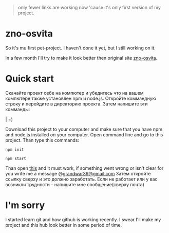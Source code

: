 > only fewer links are working now 'cause it's only first version of my project.

# zno-osvita
So it's mu first pet-project. I haven't done it yet, but I still working on it.

In a few month I'll try to make it look better then original site [zno-osvita](https://zno.osvita.ua/).


# Quick start
Скачайте проект себе на компютер и убедитесь что на вашем компютере также установлен npm и node.js.
Откройте коммандную строку и перейдите в директорию проекта. Затем напишите эти комманды:

| =)

Download this project to your computer and make sure that you have npm and node.js installed on your computer.
Open command line and go to this project. Than type this commands: 

    npm init
    
    npm start
    
Than open [this](localhost:5000) and it must work, if something went wrong or isn't clear for you write me a message @grandwar39@gmail.com
Затем откройте ссылку сверху и это должно заработать. Если не работает или у вас возникли трудности - напишите мне сообщение(сверху почта)
    
    

# I'm sorry
I started learn git and how github is working recently. I swear I'll make my project and this hub look better in some period of time.

